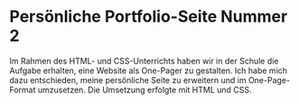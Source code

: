 # Persönliche Portfolio-Seite Nummer 2

Im Rahmen des HTML- und CSS-Unterrichts haben wir in der Schule die Aufgabe erhalten, eine Website als One-Pager zu gestalten. 
Ich habe mich dazu entschieden, meine persönliche Seite zu erweitern und im One-Page-Format umzusetzen. 
Die Umsetzung erfolgte mit HTML und CSS. 
